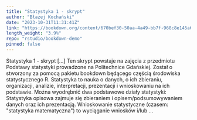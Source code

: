 ```yaml
---
title: "Statystyka 1 - skrypt"
author: "Błażej Kochański"
date: "2023-10-31T11:31:41Z"
link: "https://bookdown.org/content/670bef30-50aa-4a49-bb7f-968c8e145a61/"
length_weight: "3.9%"
repo: "rstudio/bookdown-demo"
pinned: false
---
```


Statystyka 1 - skrypt [...] Ten skrypt powstaje na zajęcia z przedmiotu Podstawy statystyki prowadzone na Politechnice Gdańskiej. Został o stworzony za pomocą pakietu bookdown będącego częścią środowiska statystycznego R. Statystyka to nauka o danych, o ich zbieraniu, organizacji, analizie, interpretacji, prezentacji i wnioskowaniu na ich podstawie. Można wyodrębnić dwa podstawowe działy statystyki: Statystyka opisowa zajmuje się zbieraniem i opisem/podsumowywaniem danych oraz ich prezentacją. Wnioskowanie statystyczne (czasem: "statystyka matematyczna") to wyciąganie wniosków i/lub ...
